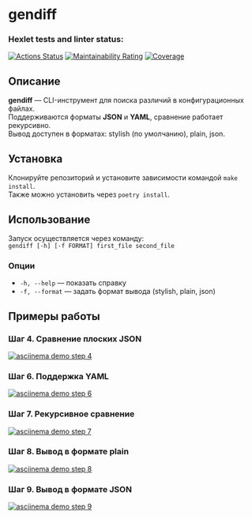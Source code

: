 # gendiff

### Hexlet tests and linter status:
[![Actions Status](https://github.com/sherifbea1/python-project-50/actions/workflows/hexlet-check.yml/badge.svg)](https://github.com/sherifbea1/python-project-50/actions)
[![Maintainability Rating](https://sonarcloud.io/api/project_badges/measure?project=sherifbea1_python-project-50&metric=sqale_rating)](https://sonarcloud.io/summary/new_code?id=sherifbea1_python-project-50)
[![Coverage](https://sonarcloud.io/api/project_badges/measure?project=sherifbea1_python-project-50&metric=coverage)](https://sonarcloud.io/summary/new_code?id=sherifbea1_python-project-50)

## Описание
**gendiff** — CLI-инструмент для поиска различий в конфигурационных файлах.  
Поддерживаются форматы **JSON** и **YAML**, сравнение работает рекурсивно.  
Вывод доступен в форматах: stylish (по умолчанию), plain, json.  

## Установка
Клонируйте репозиторий и установите зависимости командой `make install`.  
Также можно установить через `poetry install`.  

## Использование
Запуск осуществляется через команду:  
`gendiff [-h] [-f FORMAT] first_file second_file`  

### Опции
- `-h, --help` — показать справку  
- `-f, --format` — задать формат вывода (stylish, plain, json)  

## Примеры работы

### Шаг 4. Сравнение плоских JSON
[![asciinema demo step 4](https://asciinema.org/a/btnqXH5rDzu08lNQJktGAOA6Y.svg)](https://asciinema.org/a/btnqXH5rDzu08lNQJktGAOA6Y)

### Шаг 6. Поддержка YAML
[![asciinema demo step 6](https://asciinema.org/a/MfPVm3kDrMs88y0gk3HAg4OpQ.svg)](https://asciinema.org/a/MfPVm3kDrMs88y0gk3HAg4OpQ)

### Шаг 7. Рекурсивное сравнение
[![asciinema demo step 7](https://asciinema.org/a/ecCcWFEWH6Nf0p1LNKzbqECvL.svg)](https://asciinema.org/a/ecCcWFEWH6Nf0p1LNKzbqECvL)

### Шаг 8. Вывод в формате plain
[![asciinema demo step 8](https://asciinema.org/a/jmWQM0OVF4JdH5xhWGQYUX2IX.svg)](https://asciinema.org/a/jmWQM0OVF4JdH5xhWGQYUX2IX)

### Шаг 9. Вывод в формате JSON
[![asciinema demo step 9](https://asciinema.org/a/7env5ZPABbWSpq4yaNVhbdI2A.svg)](https://asciinema.org/a/7env5ZPABbWSpq4yaNVhbdI2A)
